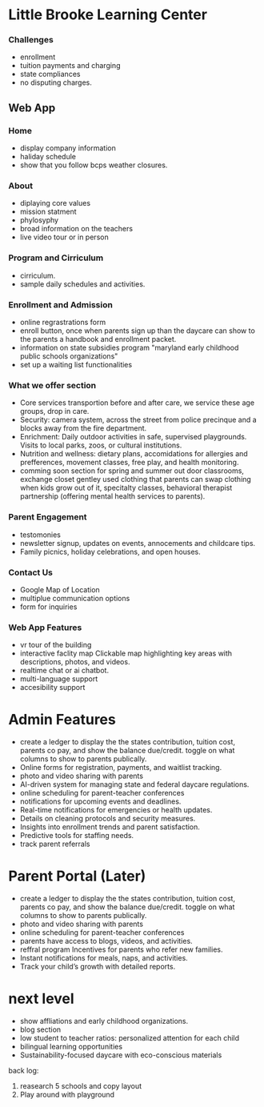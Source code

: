 # Little Brooke Learning Center

### Challenges
- enrollment
- tuition payments and charging
- state compliances
- no disputing charges.

## Web App

### Home
- display company information
- haliday schedule 
- show that you follow bcps weather closures. 

### About
- diplaying core values
- mission statment 
- phylosyphy 
- broad information on the teachers 
- live video tour or in person

### Program and Cirriculum
- cirriculum.
- sample daily schedules and activities.

### Enrollment and Admission
- online regrastrations form
- enroll button, once when parents sign up than the daycare can show to the parents a handbook and enrollment packet.
- information on state subsidies program "maryland early childhood public schools organizations"
- set up a waiting list functionalities

### What we offer section 
- Core services transportion before and after care, we service these age groups, drop in care.
- Security: camera system, across the street from police precinque and a blocks away from the fire department.
- Enrichment: Daily outdoor activities in safe, supervised playgrounds. Visits to local parks, zoos, or cultural institutions. 
- Nutrition and wellness: dietary plans, accomidations for allergies and prefferences, movement classes, free play, and health monitoring. 
- comming soon section for spring and summer out door classrooms, exchange closet gentley used clothing that parents can swap clothing when kids grow out of it, specitalty classes, behavioral therapist partnership (offering mental health services to parents).  

### Parent Engagement
- testomonies 
- newsletter signup, updates on events, annocements and childcare tips. 
- Family picnics, holiday celebrations, and open houses.


### Contact Us
- Google Map of Location
- multiplue communication options
- form for inquiries

### Web App Features
- vr tour of the building
- interactive faclity map Clickable map highlighting key areas with descriptions, photos, and videos.
- realtime chat or ai chatbot.
- multi-language support
- accesibility support 

# Admin Features
- create a ledger to display the the states contribution, tuition cost, parents co pay, and show the balance due/credit. toggle on what columns to show to parents publically.
- Online forms for registration, payments, and waitlist tracking.
- photo and video sharing with parents
- AI-driven system for managing state and federal daycare regulations.
- online scheduling for parent-teacher conferences
- notifications for upcoming events and deadlines.
- Real-time notifications for emergencies or health updates.
- Details on cleaning protocols and security measures.
- Insights into enrollment trends and parent satisfaction.
- Predictive tools for staffing needs.
- track parent referrals

# Parent Portal (Later)
- create a ledger to display the the states contribution, tuition cost, parents co pay, and show the balance due/credit. toggle on what columns to show to parents publically.
- photo and video sharing with parents
- online scheduling for parent-teacher conferences
- parents have access to blogs, videos, and activities.
- reffral program Incentives for parents who refer new families.
- Instant notifications for meals, naps, and activities.
- Track your child’s growth with detailed reports.

# next level
- show affliations and early childhood organizations.
- blog section
- low student to teacher ratios: personalized attention for each child
- bilingual learning opportunities
-  Sustainability-focused daycare with eco-conscious materials

back log: 
1. reasearch 5 schools and copy layout
2. Play around with playground